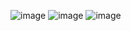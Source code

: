 ![image](https://github.com/shravni21/job_application/assets/91143764/840cfe14-0184-4b49-986b-d78c38b7375d)
![image](https://github.com/shravni21/job_application/assets/91143764/740e893b-ecbc-4b72-9100-a028375ad64a)
![image](https://github.com/shravni21/job_application/assets/91143764/56d85f27-0cdd-4273-8b64-adee782e0c52)


